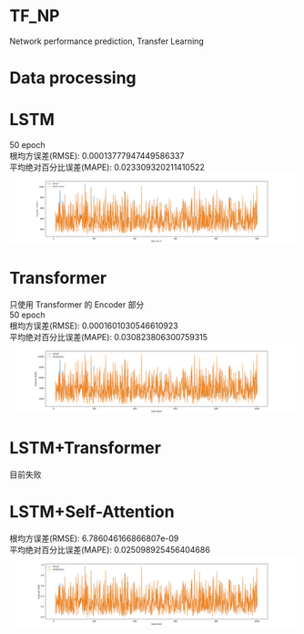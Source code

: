 # TF_NP
Network performance prediction, Transfer Learning
# Data processing

# LSTM
50 epoch  
根均方误差(RMSE): 0.00013777947449586337  
平均绝对百分比误差(MAPE): 0.023309320211410522
![uk_lstm.png](3_training%2Fuk_lstm.png)
# Transformer
只使用 Transformer 的 Encoder 部分  
50 epoch  
根均方误差(RMSE): 0.0001601030546610923  
平均绝对百分比误差(MAPE): 0.030823806300759315
![uk_transformer.png](3_training%2Fuk_transformer.png)
# LSTM+Transformer
目前失败
# LSTM+Self-Attention
根均方误差(RMSE): 6.786046166866807e-09  
平均绝对百分比误差(MAPE): 0.025098925456404686
![LSTM_Self-attention.png](3_training%2FLSTM_Self-attention.png)